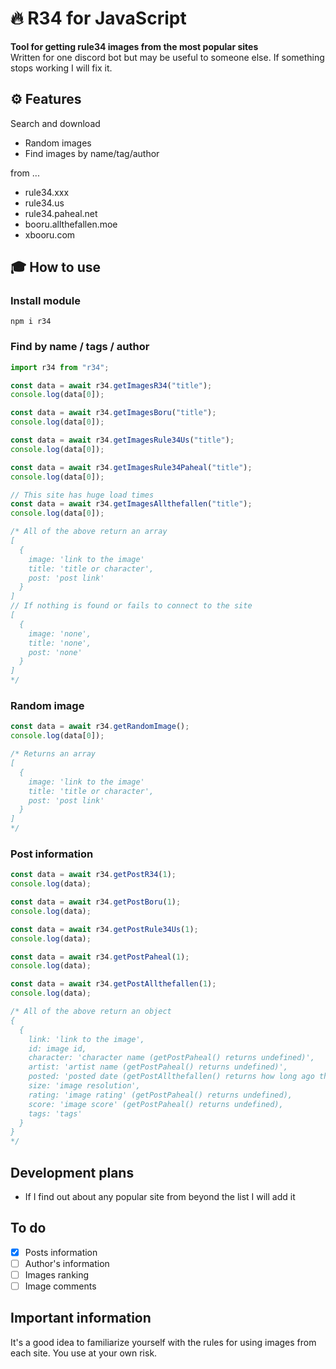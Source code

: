 # 🔥 R34 for JavaScript
**Tool for getting rule34 images from the most popular sites**<br />
Written for one discord bot but may be useful to someone else. If something stops working I will fix it.

## ⚙️ Features
Search and download
* Random images
* Find images by name/tag/author

from ...
* rule34.xxx
* rule34.us
* rule34.paheal.net
* booru.allthefallen.moe
* xbooru.com

## 🎓 How to use

### Install module
```
npm i r34
```

### Find by name / tags / author
```js
import r34 from "r34";

const data = await r34.getImagesR34("title");
console.log(data[0]);

const data = await r34.getImagesBoru("title");
console.log(data[0]);

const data = await r34.getImagesRule34Us("title");
console.log(data[0]);

const data = await r34.getImagesRule34Paheal("title");
console.log(data[0]);

// This site has huge load times
const data = await r34.getImagesAllthefallen("title");
console.log(data[0]);

/* All of the above return an array
[
  {
    image: 'link to the image'
    title: 'title or character',
    post: 'post link'
  }
]
// If nothing is found or fails to connect to the site
[
  {
    image: 'none',
    title: 'none',
    post: 'none'
  }
]
*/
```

### Random image
```js
const data = await r34.getRandomImage();
console.log(data[0]);

/* Returns an array
[
  {
    image: 'link to the image'
    title: 'title or character',
    post: 'post link'
  }
]
*/
```

### Post information
```js
const data = await r34.getPostR34(1);
console.log(data);

const data = await r34.getPostBoru(1);
console.log(data);

const data = await r34.getPostRule34Us(1);
console.log(data);

const data = await r34.getPostPaheal(1);
console.log(data);

const data = await r34.getPostAllthefallen(1);
console.log(data);

/* All of the above return an object
{
  {
    link: 'link to the image',
    id: image id,
    character: 'character name (getPostPaheal() returns undefined)',
    artist: 'artist name (getPostPaheal() returns undefined)',
    posted: 'posted date (getPostAllthefallen() returns how long ago the image was uploaded)',
    size: 'image resolution',
    rating: 'image rating' (getPostPaheal() returns undefined),
    score: 'image score' (getPostPaheal() returns undefined),
    tags: 'tags'
  }
}
*/
```

## Development plans
* If I find out about any popular site from beyond the list I will add it

## To do
- [x] Posts information
- [ ] Author's information
- [ ] Images ranking
- [ ] Image comments

## Important information
It's a good idea to familiarize yourself with the rules for using images from each site. You use at your own risk.
